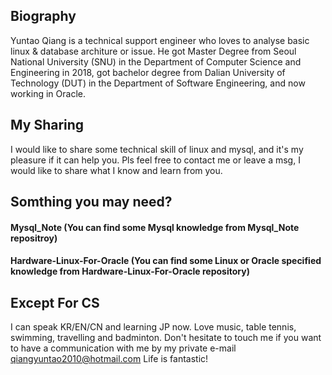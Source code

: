 ## Biography

Yuntao Qiang is a technical support engineer who loves to analyse basic linux & database architure or issue.
He got Master Degree from Seoul National University (SNU) in the Department of Computer Science and Engineering in 2018, got bachelor degree from Dalian University of Technology (DUT) in the Department of Software Engineering, and now working in Oracle.

## My Sharing

I would like to share some technical skill of linux and mysql, and it's my pleasure if it can help you. Pls feel free to contact me or leave a msg, I would like to share what I know and learn from you.


## Somthing you may need?

#### Mysql_Note (You can find some Mysql knowledge from Mysql_Note repositroy)

#### Hardware-Linux-For-Oracle (You can find some Linux or Oracle specified knowledge from Hardware-Linux-For-Oracle repository)


## Except For CS
I can speak KR/EN/CN and learning JP now. Love music, table tennis, swimming, travelling and badminton. Don't hesitate to touch me if you want to have a  communication with me by my private e-mail qiangyuntao2010@hotmail.com
Life is fantastic!


